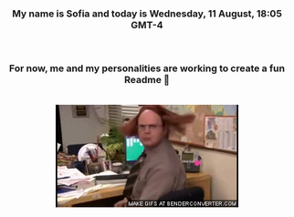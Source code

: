 


<div align="center">
<h3 >My name is Sofia and today is Wednesday, 11 August, 18:05 GMT-4</h3><br>
<h3 >For now, me and my personalities are working to create a fun Readme 👋
</h3><br>
<img src='img/dwight.gif' alt='working...'/>
</div>
